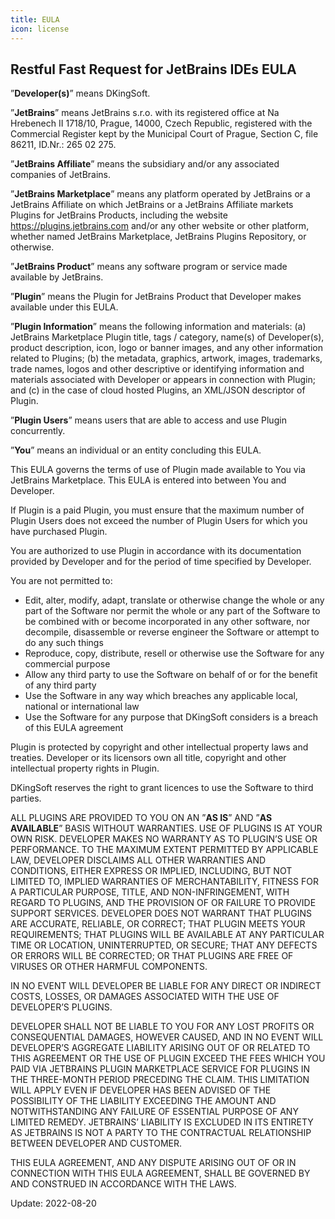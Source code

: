 ```yaml
---
title: EULA
icon: license
---
```


## Restful Fast Request for JetBrains IDEs EULA

”**Developer(s)**” means DKingSoft.

”**JetBrains**” means JetBrains s.r.o. with its registered office at Na Hrebenech II 1718/10, Prague, 14000, Czech Republic, registered with the Commercial Register kept by the Municipal Court of Prague, Section C, file 86211, ID.Nr.: 265 02 275.

”**JetBrains Affiliate**” means the subsidiary and/or any associated companies of JetBrains.

”**JetBrains Marketplace**” means any platform operated by JetBrains or a JetBrains Affiliate on which JetBrains or a JetBrains Affiliate markets Plugins for JetBrains Products, including the website https://plugins.jetbrains.com and/or any other website or other platform, whether named JetBrains Marketplace, JetBrains Plugins Repository, or otherwise.

”**JetBrains Product**” means any software program or service made available by JetBrains.

”**Plugin**” means the Plugin for JetBrains Product that Developer makes available under this EULA.

”**Plugin Information**” means the following information and materials: (a) JetBrains Marketplace Plugin title, tags / category, name(s) of Developer(s), product description, icon, logo or banner images, and any other information related to Plugins; (b) the metadata, graphics, artwork, images, trademarks, trade names, logos and other descriptive or identifying information and materials associated with Developer or appears in connection with Plugin; and (c) in the case of cloud hosted Plugins, an XML/JSON descriptor of Plugin.

”**Plugin Users**” means users that are able to access and use Plugin concurrently.

”**You**” means an individual or an entity concluding this EULA.

This EULA governs the terms of use of Plugin made available to You via JetBrains Marketplace. This EULA is entered into between You and Developer.

If Plugin is a paid Plugin, you must ensure that the maximum number of Plugin Users does not exceed the number of Plugin Users for which you have purchased Plugin.

You are authorized to use Plugin in accordance with its documentation provided by Developer and for the period of time specified by Developer.

You are not permitted to:

* Edit, alter, modify, adapt, translate or otherwise change the whole or any part of the Software nor permit the whole or any part of the Software to be combined with or become incorporated in any other software, nor decompile, disassemble or reverse engineer the Software or attempt to do any such things
* Reproduce, copy, distribute, resell or otherwise use the Software for any commercial purpose
* Allow any third party to use the Software on behalf of or for the benefit of any third party
* Use the Software in any way which breaches any applicable local, national or international law
* Use the Software for any purpose that DKingSoft considers is a breach of this EULA agreement

Plugin is protected by copyright and other intellectual property laws and treaties. Developer or its licensors own all title, copyright and other intellectual property rights in Plugin.

DKingSoft reserves the right to grant licences to use the Software to third parties.

ALL PLUGINS ARE PROVIDED TO YOU ON AN ”**AS IS**” AND ”**AS AVAILABLE**” BASIS WITHOUT WARRANTIES. USE OF PLUGINS IS AT YOUR OWN RISK. DEVELOPER MAKES NO WARRANTY AS TO PLUGIN’S USE OR PERFORMANCE. TO THE MAXIMUM EXTENT PERMITTED BY APPLICABLE LAW, DEVELOPER DISCLAIMS ALL OTHER WARRANTIES AND CONDITIONS, EITHER EXPRESS OR IMPLIED, INCLUDING, BUT NOT LIMITED TO, IMPLIED WARRANTIES OF MERCHANTABILITY, FITNESS FOR A PARTICULAR PURPOSE, TITLE, AND NON-INFRINGEMENT, WITH REGARD TO PLUGINS, AND THE PROVISION OF OR FAILURE TO PROVIDE SUPPORT SERVICES. DEVELOPER DOES NOT WARRANT THAT PLUGINS ARE ACCURATE, RELIABLE, OR CORRECT; THAT PLUGIN MEETS YOUR REQUIREMENTS; THAT PLUGINS WILL BE AVAILABLE AT ANY PARTICULAR TIME OR LOCATION, UNINTERRUPTED, OR SECURE; THAT ANY DEFECTS OR ERRORS WILL BE CORRECTED; OR THAT PLUGINS ARE FREE OF VIRUSES OR OTHER HARMFUL COMPONENTS.

IN NO EVENT WILL DEVELOPER BE LIABLE FOR ANY DIRECT OR INDIRECT COSTS, LOSSES, OR DAMAGES ASSOCIATED WITH THE USE OF DEVELOPER’S PLUGINS.

DEVELOPER SHALL NOT BE LIABLE TO YOU FOR ANY LOST PROFITS OR CONSEQUENTIAL DAMAGES, HOWEVER CAUSED, AND IN NO EVENT WILL DEVELOPER’S AGGREGATE LIABILITY ARISING OUT OF OR RELATED TO THIS AGREEMENT OR THE USE OF PLUGIN EXCEED THE FEES WHICH YOU PAID VIA JETBRAINS PLUGIN MARKETPLACE SERVICE FOR PLUGINS IN THE THREE-MONTH PERIOD PRECEDING THE CLAIM. THIS LIMITATION WILL APPLY EVEN IF DEVELOPER HAS BEEN ADVISED OF THE POSSIBILITY OF THE LIABILITY EXCEEDING THE AMOUNT AND NOTWITHSTANDING ANY FAILURE OF ESSENTIAL PURPOSE OF ANY LIMITED REMEDY. JETBRAINS’ LIABILITY IS EXCLUDED IN ITS ENTIRETY AS JETBRAINS IS NOT A PARTY TO THE CONTRACTUAL RELATIONSHIP BETWEEN DEVELOPER AND CUSTOMER.

THIS EULA AGREEMENT, AND ANY DISPUTE ARISING OUT OF OR IN CONNECTION WITH THIS EULA AGREEMENT, SHALL BE GOVERNED BY AND CONSTRUED IN ACCORDANCE WITH THE LAWS.

Update: 2022-08-20